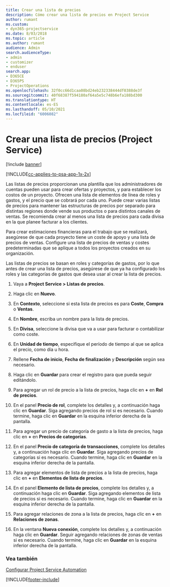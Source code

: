```yaml
---
title: Crear una lista de precios
description: Cómo crear una lista de precios en Project Service
author: rumant
ms.custom:
- dyn365-projectservice
ms.date: 8/03/2018
ms.topic: article
ms.author: rumant
audience: Admin
search.audienceType:
- admin
- customizer
- enduser
search.app:
- D365CE
- D365PS
- ProjectOperations
ms.openlocfilehash: 32f0cc66d1caa08bd24eb232338444df0388de3f
ms.sourcegitcommit: 40f68387f594180af64a5e5c748b6efa188bd300
ms.translationtype: HT
ms.contentlocale: es-ES
ms.lasthandoff: 05/10/2021
ms.locfileid: "6006082"
---
```

# <a name="create-a-price-list-project-service"></a>Crear una lista de precios (Project Service)

[!include [banner](../includes/psa-now-project-operations.md)]

[!INCLUDE[cc-applies-to-psa-app-1x-2x](../includes/cc-applies-to-psa-app-1x-2x.md)]

Las listas de precios proporcionan una plantilla que los administradores de cuentas pueden usar para crear ofertas y proyectos, y para establecer los costos de un proyecto. Ofrecen una lista de elementos de línea de roles y gastos, y el precio que se cobrará por cada uno. Puede crear varias listas de precios para mantener las estructuras de precios por separado para distintas regiones donde vende sus productos o para distintos canales de ventas. Se recomienda crear al menos una lista de precios para cada divisa en la que planee facturar a los clientes.  
  
Para crear estimaciones financieras para el trabajo que se realizará, asegúrese de que cada proyecto tiene un coste de apoyo y una lista de precios de ventas. Configure una lista de precios de ventas y costes predeterminadas que se aplique a todos los proyectos creados en su organización.  
  
Las listas de precios se basan en roles y categorías de gastos, por lo que antes de crear una lista de precios, asegúrese de que ya ha configurado los roles y las categorías de gastos que desea usar al crear la lista de precios.  
  
1.  Vaya a **Project Service > Listas de precios**.  
  
2.  Haga clic en **Nuevo**.  
  
3.  En **Contexto**, seleccione si esta lista de precios es para **Coste**, **Compra** o **Ventas**.  
  
4.  En **Nombre**, escriba un nombre para la lista de precios.  
  
5.  En **Divisa**, seleccione la divisa que va a usar para facturar o contabilizar como coste.  
  
6.  En **Unidad de tiempo**, especifique el período de tiempo al que se aplica el precio, como día u hora.  
  
7.  Rellene **Fecha de inicio**, **Fecha de finalización** y **Descripción** según sea necesario.  
  
8.  Haga clic en **Guardar** para crear el registro para que pueda seguir editándolo.  
  
9. Para agregar un rol de precio a la lista de precios, haga clic en **+** en **Rol de precios**.  
  
10. En el panel **Precio de rol**, complete los detalles y, a continuación haga clic en **Guardar**. Siga agregando precios de rol si es necesario. Cuando termine, haga clic en **Guardar** en la esquina inferior derecha de la pantalla.  
  
11. Para agregar un precio de categoría de gasto a la lista de precios, haga clic en **+** en **Precios de categorías**.  
  
12. En el panel **Precio de categoría de transacciones**, complete los detalles y, a continuación haga clic en **Guardar**. Siga agregando precios de categorías si es necesario. Cuando termine, haga clic en **Guardar** en la esquina inferior derecha de la pantalla.  
  
13. Para agregar elementos de lista de precios a la lista de precios, haga clic en **+** en **Elementos de lista de precios**.  
  
14. En el panel **Elemento de lista de precios**, complete los detalles y, a continuación haga clic en **Guardar**. Siga agregando elementos de lista de precios si es necesario. Cuando termine, haga clic en **Guardar** en la esquina inferior derecha de la pantalla.  
  
15. Para agregar relaciones de zona a la lista de precios, haga clic en **+** en **Relaciones de zonas**.  
  
16. En la ventana **Nueva conexión**, complete los detalles y, a continuación haga clic en **Guardar**. Seguir agregando relaciones de zonas de ventas si es necesario. Cuando termine, haga clic en **Guardar** en la esquina inferior derecha de la pantalla.  
  
### <a name="see-also"></a>Vea también  
 [Configurar Project Service Automation](../psa/configure.md)


[!INCLUDE[footer-include](../includes/footer-banner.md)]